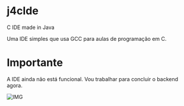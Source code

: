 # j4cIde
C IDE made in Java

Uma IDE simples que usa GCC para aulas de programação em C.

# Importante

A IDE ainda não está funcional. Vou trabalhar para concluir o backend agora.

![IMG](https://i.imgur.com/hBjanm4.png)
